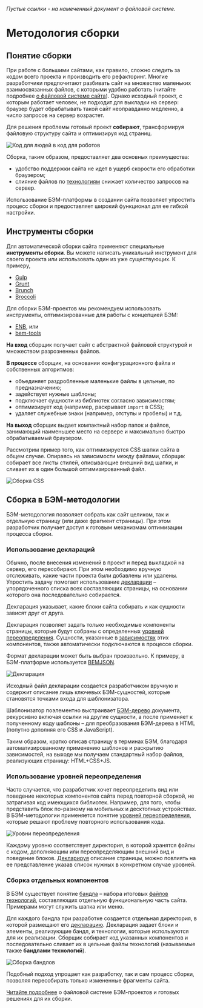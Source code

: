 *Пустые ссылки - на намеченный документ о файловой системе.*

# Методология сборки

## Понятие сборки

При работе с большими сайтами, как правило, сложно следить за кодом всего проекта и производить его рефакторинг. Многие разработчики предпочитают разбивать сайт на множество маленьких взаимосвязанных файлов, с которыми удобно работать (читайте подробнее [о файловой системе сайта]()). Однако исходный проект, с которым работает человек, не подходит для выкладки на сервер: браузер будет обрабатывать такой сайт неоправданно медленно, а число запросов на сервер возрастет.

Для решения проблемы готовый проект **собирают**, трансформируя файловую структуру сайта и оптимизируя код страниц.

![Код для людей в код для роботов](https://img-fotki.yandex.ru/get/16165/158800653.0/0_111c55_72635305_orig)

Сборка, таким образом, предоставляет два основных преимущества:

* удобство поддержки сайта не идет в ущерб скорости его обработки браузером;
* слияние файлов по [технологиям]() снижает количество запросов на сервер.

Использование БЭМ-платформы в создании сайта позволяет упростить процесс сборки и предоставляет широкий функционал для ее гибкой настройки.

## Инструменты сборки

Для автоматической сборки сайта применяют специальные **инструменты сборки**. Вы можете написать уникальный инструмент для своего проекта или использовать один из уже существующих. К примеру,

* [Gulp](http://gulpjs.com/)
* [Grunt](http://gruntjs.com/)
* [Brunch](http://brunch.io/)
* [Broccoli](https://www.npmjs.org/package/broccoli)

Для сборки БЭМ-проектов мы рекомендуем использовать инструменты, оптимизированные для работы с концепцией БЭМ:

* [ENB](http://enb-make.info/), или
* [bem-tools](https://ru.bem.info/tools/bem/bem-tools/)

**На вход** сборщик получает сайт с абстрактной файловой структурой и множеством разрозненных файлов.

**В процессе** сборщик, на основании конфигурационного файла и собственных алгоритмов:

* объединяет раздробленные маленькие файлы в цельные, по предназначению;
* задействует нужные шаблоны;
* подключает сущности из библиотек согласно зависимостям;
* оптимизирует код (например, раскрывает `import` в CSS);
* удаляет служебные знаки (например, отступы и пробелы) и т.д.

**На выход** сборщик выдает компактный набор папок и файлов, занимающий наименьшее место на сервере и максимально быстро обрабатываемый браузером.

Рассмотрим пример того, как оптимизируется CSS шапки сайта в общем случае. Опираясь на зависимости между файлами, сборщик собирает все листы стилей, описывающие внешний вид шапки, и сливает их в один большой оптимизированный файл.

![Сборка CSS](https://img-fotki.yandex.ru/get/16191/158800653.1/0_1160d2_dd1f983d_orig)

## Сборка в БЭМ-методологии

БЭМ-методология позволяет собрать как сайт целиком, так и отдельную страницу (или даже фрагмент страницы). При этом разработчик получает доступ к готовым механизмам оптимизации процесса сборки.

<a name="decl"></a>
### Использование деклараций

Обычно, после внесения изменений в проект и перед выкладкой на сервер, его пересобирают. При этом необходимо вручную отслеживать, какие части проекта были добавлены или удалены. Упростить задачу помогает использование [декларации]() – упорядоченного списка всех составляющих страницы, на основании которого она последовательно собирается.

Декларация указывает, какие блоки сайта собирать и как сущности зависят друг от друга.

Декларация позволяет задать только необходимые компоненты страницы, которые будут собраны с определенных [уровней переопределения](#levels). Сущности, указанные в [зависимостях]() этих компонентов, также автоматически подключаются в процессе сборки.

Формат декларации может быть выбран произвольно. К примеру, в БЭМ-платформе используется [BEMJSON](http://ru.bem.info/technology/bemjson/current/bemjson/).

![Декларация](https://img-fotki.yandex.ru/get/15507/158800653.1/0_116a2a_8369455a_orig)

Исходный файл декларации создается разработчиком вручную и содержит описание лишь ключевых БЭМ-сущностей, которые становятся точками входа для шаблонизатора.

Шаблонизатор поэлементно выстраивает [БЭМ-дерево]() документа, рекурсивно включая ссылки на другие сущности, а после применяет к полученному коду шаблоны – для преобразования БЭМ-дерева в HTML (попутно дополняя его CSS и JavaScript).

Таким образом, кратко описав страницу в терминах БЭМ, благодаря автоматизированному применению шаблонов и раскрытию зависимостей, на выходе мы получаем стандартный набор файлов, реализующих страницу: HTML+CSS+JS.

<a name="levels"></a>
### Использование уровней переопределения

Часто случается, что разработчик хочет переопределить вид или поведение некоторых компонентов сайта перед повторной сборкой, не затрагивая код имеющихся библиотек. Например, для того, чтобы представить блок по-разному на мобильных и десктопных устройствах. В БЭМ-методологии применяется понятие [уровней переопределения](), которые решают проблему повторного использования кода.

![Уровни переопределения](https://img-fotki.yandex.ru/get/16100/158800653.1/0_116a29_f170d64a_orig)

Каждому уровню соответствует директория, в которой хранятся файлы с кодом, дополняющим или переопределяющим внешний вид и поведение блоков. [Декларируя](#decl) описание страницы, можно повлиять на ее представление указав список нужных в конкретном случае уровней.

### Сборка отдельных компонентов

В БЭМ существует понятие [бандла]() – набора итоговых [файлов технологий](), составляющих отдельную функциональную часть сайта. Примерами могут служить шапка или меню.

Для каждого бандла при разработке создается отдельная директория, в которой размещают его [декларацию](#decl). Декларация задает блоки и элементы, реализующие бандл, и технологии, которые используются для их реализации. Сборщик собирает код указанных компонентов и последовательно сливает их в цельные файлы технологий (называемые также **бандлами технологий**).

![Сборка бандлов](https://img-fotki.yandex.ru/get/15553/158800653.1/0_116a28_2ac43ae7_orig)

Подобный подход упрощает как разработку, так и сам процесс сборки, позволяя пересобирать только измененные фрагменты сайта.

[Читайте подробнее]() о файловой системе БЭМ-проектов и готовых решениях для их сборки.
